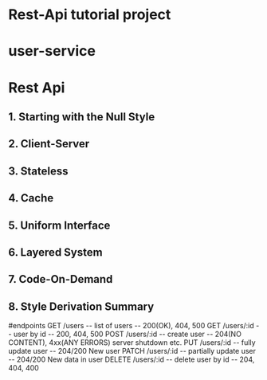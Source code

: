 # Rest-Api tutorial project

# user-service

# Rest Api

## 1. Starting with the Null Style
## 2. Client-Server
## 3. Stateless
## 4. Cache
## 5. Uniform Interface
## 6. Layered System
## 7. Code-On-Demand
## 8. Style Derivation Summary

#endpoints
GET /users -- list of users -- 200(OK), 404, 500
GET /users/:id -- user by id -- 200, 404, 500
POST /users/:id -- create user -- 204(NO CONTENT), 4xx(ANY ERRORS)   server shutdown etc.
PUT /users/:id -- fully update user -- 204/200  New user
PATCH /users/:id -- partially update user -- 204/200 New data in user
DELETE /users/:id -- delete user by id -- 204, 404, 400 
